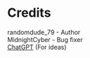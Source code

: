 # Credits

randomdude_79 - Author  
MidnightCyber - Bug fixer  
[ChatGPT](chat.openai.com) (For ideas)
